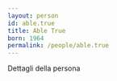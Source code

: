 ```yaml
---
layout: person
id: able.true
title: Able True
born: 1964
permalink: /people/able.true
---
```


Dettagli della persona 